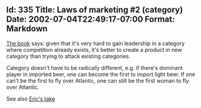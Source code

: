 Id: 335
Title: Laws of marketing #2 (category)
Date: 2002-07-04T22:49:17-07:00
Format: Markdown
--------------
[The book](http://www.amazon.com/exec/obidos/ASIN/0887306667) says:
given that it's very hard to gain leadership in a category where
competition already exists, it's better to create a product in new
category than trying to attack existing categories.

Category doesn't have to be radically different, e.g. if there's
dominant player in imported beer, one can become the first to import
light beer. If one can't be the first to fly over Atlantic, one can
still be the first woman to fly over Atlantic.

See also [Eric's take](http://www.ericsink.com/laws/Law_02.html)
